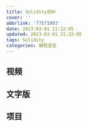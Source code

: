 ```yaml
---
title: Solidity资料
cover: ''
abbrlink: '77571803'
date: 2023-03-01 21:22:05
updated: 2023-03-01 21:22:05
tags: Solidity
categories: 编程语言
---
```



## 视频


## 文字版


## 项目